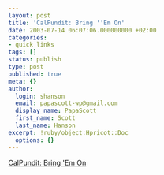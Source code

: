 ```yaml
---
layout: post
title: 'CalPundit: Bring ''Em On'
date: 2003-07-14 06:07:06.000000000 +02:00
categories:
- quick links
tags: []
status: publish
type: post
published: true
meta: {}
author:
  login: shanson
  email: papascott-wp@gmail.com
  display_name: PapaScott
  first_name: Scott
  last_name: Hanson
excerpt: !ruby/object:Hpricot::Doc
  options: {}
---
```

<p><a title="57% said (Bush's remark) was irresponsible" href="http://www.calpundit.com/archives/001648.html">CalPundit: Bring 'Em On</a></p>
